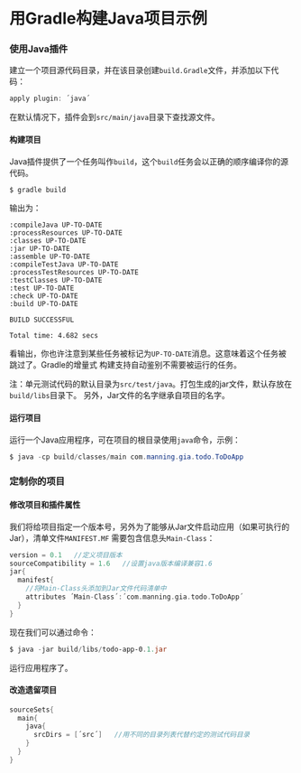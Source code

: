 用Gradle构建Java项目示例
======================
### 使用Java插件
建立一个项目源代码目录，并在该目录创建`build.Gradle`文件，并添加以下代码：
```gradle
apply plugin: ´java´
```
在默认情况下，插件会到`src/main/java`目录下查找源文件。

#### 构建项目
Java插件提供了一个任务叫作`build`，这个`build`任务会以正确的顺序编译你的源代码。
```powershell
$ gradle build
```
输出为：
```
:compileJava UP-TO-DATE
:processResources UP-TO-DATE
:classes UP-TO-DATE
:jar UP-TO-DATE
:assemble UP-TO-DATE
:compileTestJava UP-TO-DATE
:processTestResources UP-TO-DATE
:testClasses UP-TO-DATE
:test UP-TO-DATE
:check UP-TO-DATE
:build UP-TO-DATE

BUILD SUCCESSFUL

Total time: 4.682 secs
```
看输出，你也许注意到某些任务被标记为`UP-TO-DATE`消息。这意味着这个任务被跳过了。Gradle的增量式
构建支持自动鉴别不需要被运行的任务。

注：单元测试代码的默认目录为`src/test/java`。打包生成的jar文件，默认存放在`build/libs`目录下。
另外，Jar文件的名字继承自项目的名字。

#### 运行项目
运行一个Java应用程序，可在项目的根目录使用`java`命令，示例：
```powershell
$ java -cp build/classes/main com.manning.gia.todo.ToDoApp
```

### 定制你的项目
#### 修改项目和插件属性
我们将给项目指定一个版本号，另外为了能够从Jar文件启动应用（如果可执行的Jar），清单文件`MANIFEST.MF`
需要包含信息头`Main-Class`：
```gradle
version = 0.1   //定义项目版本
sourceCompatibility = 1.6   //设置java版本编译兼容1.6
jar{
  manifest{
    //将Main-Class头添加到Jar文件代码清单中
    attributes ´Main-Class´:´com.manning.gia.todo.ToDoApp´  
  }
}
```
现在我们可以通过命令：
```powershell
$ java -jar build/libs/todo-app-0.1.jar
```
运行应用程序了。
#### 改造遗留项目
```gradle
sourceSets{
  main{
    java{
      srcDirs = [´src´]   //用不同的目录列表代替约定的测试代码目录
    }
  }
}
```
